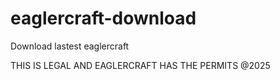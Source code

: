 # eaglercraft-download
Download lastest eaglercraft

THIS IS LEGAL AND EAGLERCRAFT HAS THE PERMITS @2025
